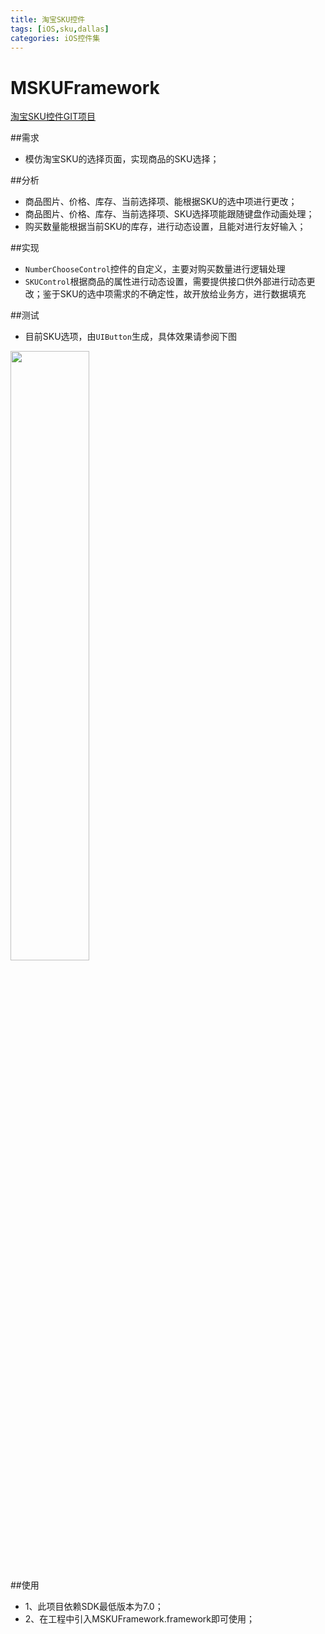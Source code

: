```yaml
---
title: 淘宝SKU控件
tags: [iOS,sku,dallas] 
categories: iOS控件集
---
```

# MSKUFramework
[淘宝SKU控件GIT项目](https://github.com/was0107/MSKUFramework)

##需求
*  模仿淘宝SKU的选择页面，实现商品的SKU选择；

##分析
*	商品图片、价格、库存、当前选择项、能根据SKU的选中项进行更改；
*	商品图片、价格、库存、当前选择项、SKU选择项能跟随键盘作动画处理；
*	购买数量能根据当前SKU的库存，进行动态设置，且能对进行友好输入；

##实现
*	`NumberChooseControl`控件的自定义，主要对购买数量进行逻辑处理
*	`SKUControl`根据商品的属性进行动态设置，需要提供接口供外部进行动态更改；鉴于SKU的选中项需求的不确定性，故开放给业务方，进行数据填充

##测试
*	目前SKU选项，由`UIButton`生成，具体效果请参阅下图
<img src="https://raw.githubusercontent.com/was0107/MSKUFramework/master/images/sku.gif" width="50%" >

##使用
*	1、此项目依赖SDK最低版本为7.0；
*	2、在工程中引入MSKUFramework.framework即可使用；




